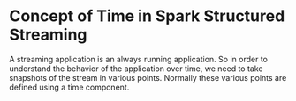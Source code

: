 
# Concept of Time in Spark Structured Streaming

A streaming application is an always running application. So in order to understand the behavior of the application over time, we need to take snapshots of the stream in various points. Normally these various points are defined using a time component.
<!--stackedit_data:
eyJoaXN0b3J5IjpbMTg2Mzg4ODk5Nyw3NTIyMTAzNzUsLTI5OT
Y2MTI2OSwtMTUyMjM0MTI4NywtNDc0NDY3MTIxLDg1ODYyMDQ2
NCw3ODcxMjcyNTEsLTE4NDc2OTYzNzcsLTE2OTMxMzgzNTEsMT
Y1NjEzMjYyOCwyNDE3Mzg0NzcsNjg0MjA1MzcwLDE2MDA0MDM0
MzEsLTcyNzAxNTAwNywtOTU5MTM5Mjc4LDk4NTYzNTY1NCwtMT
U0MjYwODI1NCwtMTk0MjI4MzIyMCwtNDIyMzE4OTk0LC0zMjQy
ODA3MzBdfQ==
-->